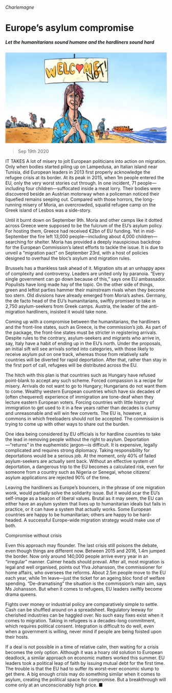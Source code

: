 ###### Charlemagne

# Europe’s asylum compromise 

##### Let the humanitarians sound humane and the hardliners sound hard 

![image](images/20200919_EUD000_0.jpg) 

> Sep 19th 2020 

IT TAKES A lot of misery to jolt European politicians into action on migration. Only when bodies started piling up on Lampedusa, an Italian island near Tunisia, did European leaders in 2013 first properly acknowledge the refugee crisis at its border. At its peak in 2015, when 1m people entered the EU, only the very worst stories cut through. In one incident, 71 people—including four children—suffocated inside a meat lorry. Their bodies were discovered beside an Austrian motorway when a policeman noticed their liquefied remains seeping out. Compared with those horrors, the long-running misery of Moria, an overcrowded, squalid refugee camp on the Greek island of Lesbos was a side-story.

Until it burnt down on September 9th. Moria and other camps like it dotted across Greece were supposed to be the fulcrum of the EU’s asylum policy. For hosting them, Greece had received €2bn of EU funding. Yet in mid-September the fire left 13,000 people—including about 4,000 children—searching for shelter. Moria has provided a deeply inauspicious backdrop for the European Commission’s latest efforts to tackle the issue. It is due to unveil a “migration pact” on September 23rd, with a host of policies designed to overhaul the bloc’s asylum and migration rules.


Brussels has a thankless task ahead of it. Migration sits at an unhappy apex of complexity and controversy. Leaders are united only by paranoia. “Every single government can go down because of this,” says one EU ambassador. Populists have long made hay of the topic. On the other side of things, green and leftist parties hammer their mainstream rivals when they become too stern. Old divisions have already emerged from Moria’s ashes. Germany, the de facto head of the EU’s humanitarians, swiftly promised to take in 2,750 asylum-seekers from Greek camps. Austria, the leader of the anti-migration hardliners, insisted it would take none.

Coming up with a compromise between the humanitarians, the hardliners and the front-line states, such as Greece, is the commission’s job. As part of the package, the front-line states must be stricter in registering arrivals. Despite rules to the contrary, asylum-seekers and migrants who arrive in, say, Italy have a habit of ending up in the EU’s north. Under the proposals, an initial sift will see arrivals sorted into categories, with those likely to receive asylum put on one track, whereas those from relatively safe countries will be diverted for rapid deportation. After that, rather than stay in the first port of call, refugees will be distributed across the EU.

The hitch with this plan is that countries such as Hungary have refused point-blank to accept any such scheme. Forced compassion is a recipe for misery. Arrivals do not want to go to Hungary; Hungarians do not want them to come. Wealthy western European countries which have six decades of (often chequered) experience of immigration are tone-deaf when they lecture eastern European voters. Forcing countries with little history of immigration to get used to it in a few years rather than decades is clumsy and unreasonable and will win few converts. The EU is, however, a commons in which freeloaders should not be accepted. The commission is trying to come up with other ways to share out the burden.

One idea being considered by EU officials is for hardline countries to take the lead in removing people without the right to asylum. Deportation—“returns” in the euphemistic jargon—is difficult. It is expensive, legally complicated and requires strong diplomacy. Taking responsibility for deportations would be a serious job. At the moment, only 40% of failed asylum-seekers are actually sent back. Without an effective system of deportation, a dangerous trip to the EU becomes a calculated risk, even for someone from a country such as Nigeria or Senegal, whose citizens’ asylum applications are rejected 90% of the time.

Leaving the hardliners as Europe’s bouncers, in the phrase of one migration wonk, would partially solve the solidarity issue. But it would scar the EU’s self-image as a beacon of liberal values. Brutal as it may seem, the EU can either have an asylum system that lives up to humanitarian ideals but fails in practice, or it can have a system that actually works. Some European countries are happy to be humanitarian; others are happy to be hard-headed. A successful Europe-wide migration strategy would make use of both.

Compromise without crisis

Even this approach may flounder. The last crisis still poisons the debate, even though things are different now. Between 2015 and 2016, 1.4m jumped the border. Now only around 140,000 people arrive every year in an “irregular” manner. Calmer heads should prevail. After all, most migration is legal and well organised, points out Ylva Johansson, the commissioner for home affairs, who oversees the reforms. About 2.5m people move to the EU each year, while 1m leave—just the ticket for an ageing bloc fond of welfare spending. “De-dramatising” the situation is the commission’s main aim, says Ms Johansson. But when it comes to refugees, EU leaders swiftly become drama queens.

Fights over money or industrial policy are comparatively simple to settle. Cash can be shuffled around on a spreadsheet. Regulatory leeway for cherished industries can be haggled over. No such easy fixes exist when it comes to migration. Taking in refugees is a decades-long commitment, which requires political consent. Integration is difficult to do well, even when a government is willing, never mind if people are being foisted upon their hosts.

If a deal is not possible in a time of relative calm, then waiting for a crisis becomes the only option. Although it was a hoary old solution to European deadlock, a similar approach on economic matters worked this summer. EU leaders took a political leap of faith by issuing mutual debt for the first time. The trouble is that the EU had to suffer its worst-ever economic slump to get there. A big enough crisis may do something similar when it comes to asylum, creating the political space for compromise. But a breakthrough will come only at an unconscionably high price. ■

